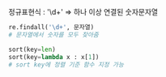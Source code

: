 정규표현식 : '\d+'
=> 하나 이상 연결된 숫자문자열

```python
re.findall('\d+', 문자열)
# 문자열에서 숫자를 모두 찾아줌
```

```python
sort(key=len)
sort(key=lambda x : x[1])
# sort key에 정렬 기준 함수 지정 가능
```